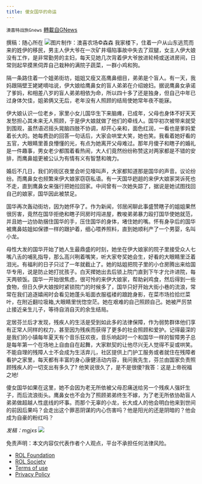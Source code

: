 ```yaml
---
title: 傻女国华的命运
---
```

`澳喜特战旅Gnews` [轉載自GNews](https://gnews.org/zh-hans/1770788/)

撰稿：随心所在
![](https://assets.gnews.org/wp-content/uploads/2021/12/192.jpg)图片制作：澳喜农场©森森
我家楼下，住着一户从山东逃荒而来的姓伊的移民，男主人伊大爷在一次矿井塌陷事故中失去了双腿，女主人伊大娘没有工作，是非常勤劳的主妇，每天见她几次背着伊大爷放进轮椅或送进房间，日常则起早摸黑伺弄自己栽种的满院子蔬菜，一群小鸡和狗。

隔一条路住着一个姐弟街坊，姐姐又瘦又高鹰鼻细目，弟弟是个盲人。有一天，我妈跟隔壁王姥姥嘀咕说，伊大娘给鹰鼻女的盲人弟弟在介绍媳妇。据说鹰鼻女承诺了爹妈，和相差八岁的盲人弟弟相依为命，所以四十多了还是独身，但自己中年已过身体欠佳，姐弟俩又无后，老年没有人照顾的结局使她常年夜不能寐。

伊大娘认识一位老乡，家里小女儿国华生下来脑瘫，已成年，父母也身体不好天天发愁担心其未来无人照顾，于是伊大娘就做了他们的牵线人。国华初次被带来就受到围观，虽然语迟摇头晃脑四肢不协调，却开心亲和，面色红润，一看也是爹妈爱着长大的。她每费劲的回答一句话后，大家会哄堂大笑，她也笑。我看着她好看的五官，大眼睛里善良懵懂的光，有点为她离开父母难过。那年月傻子和瞎子的婚礼是一件趣事，男女老少都围着看热闹，大人们竟然纷纷称赞这对两家都是不错的安排，而鹰鼻姐更被公认为有情有义有智慧和魄力。

婚后不几日，我们的街区夜里会听见嚎叫声，大家都知道那是国华的声音。议论纷纷。而鹰鼻女也频繁来伊大娘家窃窃私语。有一天国华趔趄的来伊大娘家哭诉死也不走，直到鹰鼻女来强行把她拉回家。中间曾有一次她失踪了，据说是她试图找回自己的娘家，国华因此被禁足。

国华再次轰动街坊，因为她怀孕了。作为新闻，邻居闲聊此事盛赞瞎子的姐姐果然很厉害，竟然在国华拒绝和瞎子同房时闯进屋，教唆弟弟暴力殴打国华使她就范，并且她一边协助捆住国华的手，压住国华的身体，堵住她的嘴。怀有身孕后的国华被鹰鼻姑姐如保镖一样的跟护着，细心喂养照料，直到她顺利产了一个男婴，名叫小龙。

母性大发的国华开始了她人生最鼎盛的时刻，她坐在伊大娘家的院子里接受众人七嘴八舌的哺乳指导，那么高兴咧着嘴笑，听大家夸奖她会生，好看的大眼睛里泛着泪光。有福利的日子只过了一年就截止了。她的姑姐把院子里的小仓房腾出来给国华专用，说是防止她打扰孩子。白天撵她出去后锁上院门直到下午才允许进院，每天两顿饭。国华一开始很焦虑，很可怜的来伊大娘家，帮助剁鸡食，然后得到一些食物，但日久伊大娘按时紧锁院门的时候多了，国华只好开始大街小巷的流浪，常常在我们追逐嬉闹时会看见她蓬头垢面衣服褴褛的踉跄身影，在菜市场捡拾烂菜叶，在附近翻垃圾箱,大眼睛里恍惚空茫。她在艰难的自己照顾自己。她被严厉禁止接近亲生儿子，等待自消自灭的余生结局。

定居芬兰后才发现，残疾人的生活是受到如此多的法律保障，作为弱势群体他们享有正常人同样的权力，甚至因为残疾而获得了更多的社会照顾和爱护。记得最深的是我们的小镇每年夏天有个音乐狂欢夜，音乐响起时一个和国华一样的智障男子总是每年第一个在场地上自由自在起舞，大家默契的让他尽兴无人觉得不妥或哄笑。不能自理的残障人士不会成为生活弃儿，社区提供上门护工服务或者就住在残障者看护之家里，每天都有丰富的身心康健活动内容，我问我先生，芬兰由国家负责照顾残疾人的一切支出有多久了? 他笑说很久了，是不是很傻?我答：这是上帝祝福之地!

傻女国华如果在这里，她不会因为老无所依被父母忍痛送给另一个残疾人强奸生子，而后流浪街头。鹰鼻女也不会为了照顾弟弟终生不嫁，为了老无所依协助盲人弟弟做超越人性底线的坏事。而那个无辜的小龙，长大成人的他会明白他来到世间的前因后果吗？会走出这个罪恶阴谋的内心伤害吗？他是阳光的还是阴暗的？他会成为自豪的粉红吗？

*发稿：mgjxs*
![](https://assets.gnews.org/wp-content/uploads/2021/12/TA1-1.jpg)
 

免责声明：本文内容仅代表作者个人观点，平台不承担任何法律风险。

- [ROL Foundation](https://rolfoundation.org/)
- [ROL Society](https://rolsociety.org/)
- [Terms of use](https://gnews.org/terms-of-use-3/)
- [Privacy Policy](https://gnews.org/privacy-policy/)
